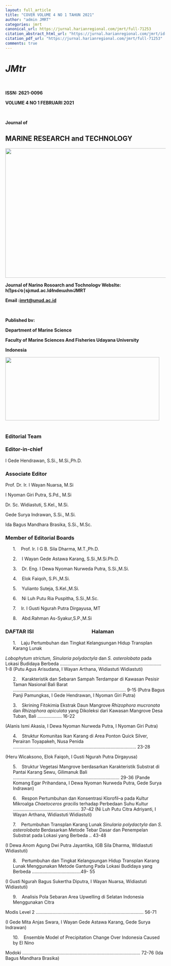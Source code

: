 ```yaml
---
layout: full_article
title: "COVER VOLUME 4 NO 1 TAHUN 2021"
author: "admin JMRT"
categories: jmrt
canonical_url: https://jurnal.harianregional.com/jmrt/full-71253 
citation_abstract_html_url: "https://jurnal.harianregional.com/jmrt/id-71253"
citation_pdf_url: "https://jurnal.harianregional.com/jmrt/full-71253"  
comments: true
---
```


<div><a name="caption1"></a>
<h1><a name="bookmark0"></a><span class="font3" style="font-weight:bold;font-style:italic;"><a name="bookmark1"></a>JMtr</span></h1>
</div><br clear="all">
<div>
<p><span class="font1" style="font-weight:bold;">ISSN: 2621-0096</span></p>
<p><span class="font1" style="font-weight:bold;">VOLUME 4 NO 1 FEBRUARI 2021</span></p>
</div><br clear="all">
<p><span class="font7" style="font-weight:bold;">Journal of</span></p>
<h2><a name="bookmark2"></a><span class="font2" style="font-weight:bold;"><a name="bookmark3"></a>MARINE RESEARCH and TECHNOLOGY</span></h2>
<div><img src="https://jurnal.harianregional.com/media/71253-1.jpg" alt="" style="width:566pt;height:304pt;">
<p><span class="font0" style="font-weight:bold;">Journal of Narino Rosoarch and Tochnologv Webslte: h∏ps√∕o</span><span class="font8" style="font-weight:bold;">∣</span><span class="font0" style="font-weight:bold;">sjιπud.ac.ld∕lndeιuιhn∕JMRT</span></p>
<p><span class="font0" style="font-weight:bold;">Email :</span><a href="mailto:imrt@unud.ac.id"><span class="font0" style="font-weight:bold;">imrt@unud.ac.id</span></a></p>
</div><br clear="all">
<div>
<p><span class="font6" style="font-weight:bold;">Published bv:</span></p>
<p><span class="font5" style="font-weight:bold;">Department of Marine Science</span></p>
<p><span class="font5" style="font-weight:bold;">Faculty of Marine Sciences And Fisheries Udayana University</span></p>
<p><span class="font5" style="font-weight:bold;">Indonesia</span></p><img src="https://jurnal.harianregional.com/media/71253-2.jpg" alt="" style="width:363pt;height:149pt;">
</div><br clear="all">
<h3><a name="bookmark4"></a><span class="font9" style="font-weight:bold;"><a name="bookmark5"></a>Editorial Team</span><br><br><span class="font9" style="font-weight:bold;"><a name="bookmark6"></a>Editor-in-chief</span></h3>
<p><span class="font9">I Gede Hendrawan, S.Si., M.Si.,Ph.D.</span></p>
<h3><a name="bookmark7"></a><span class="font9" style="font-weight:bold;"><a name="bookmark8"></a>Associate Editor</span></h3>
<p><span class="font9">Prof. Dr. Ir. I Wayan Nuarsa, M.Si</span></p>
<p><span class="font9">I Nyoman Giri Putra, S.Pd., M.Si</span></p>
<p><span class="font9">Dr. Sc. Widiastuti, S.Kel., M.Si.</span></p>
<p><span class="font9">Gede Surya Indrawan, S.Si., M.Si.</span></p>
<p><span class="font9">Ida Bagus Mandhara Brasika, S.Si., M.Sc.</span></p>
<h3><a name="bookmark9"></a><span class="font9" style="font-weight:bold;"><a name="bookmark10"></a>Member of Editorial Boards</span></h3>
<ul style="list-style:none;"><li>
<p><span class="font9">1. &nbsp;&nbsp;&nbsp;Prof. Ir. I G B. Sila Dharma, M.T.,Ph.D.</span></p></li>
<li>
<p><span class="font9">2. &nbsp;&nbsp;&nbsp;I Wayan Gede Astawa Karang, S.Si.,M.Si.Ph.D.</span></p></li>
<li>
<p><span class="font9">3. &nbsp;&nbsp;&nbsp;Dr. Eng. I Dewa Nyoman Nurweda Putra, S.Si.,M.Si.</span></p></li>
<li>
<p><span class="font9">4. &nbsp;&nbsp;&nbsp;Elok Faiqoh, S.Pi.,M.Si.</span></p></li>
<li>
<p><span class="font9">5. &nbsp;&nbsp;&nbsp;Yulianto Suteja, S.Kel.,M.Si.</span></p></li>
<li>
<p><span class="font9">6. &nbsp;&nbsp;&nbsp;Ni Luh Putu Ria Puspitha, S.Si.,M.Sc.</span></p></li>
<li>
<p><span class="font9">7. &nbsp;&nbsp;&nbsp;Ir. I Gusti Ngurah Putra Dirgayusa, MT</span></p></li>
<li>
<p><span class="font9">8. &nbsp;&nbsp;&nbsp;Abd.Rahman As-Syakur,S.P.,M.Si</span></p></li></ul>
<h3><a name="bookmark11"></a><span class="font9" style="font-weight:bold;"><a name="bookmark12"></a>DAFTAR ISI &nbsp;&nbsp;&nbsp;&nbsp;&nbsp;&nbsp;&nbsp;&nbsp;&nbsp;&nbsp;&nbsp;&nbsp;&nbsp;&nbsp;&nbsp;&nbsp;&nbsp;&nbsp;&nbsp;&nbsp;&nbsp;&nbsp;&nbsp;&nbsp;&nbsp;&nbsp;&nbsp;&nbsp;&nbsp;&nbsp;&nbsp;&nbsp;&nbsp;&nbsp;&nbsp;&nbsp;&nbsp;&nbsp;&nbsp;&nbsp;&nbsp;&nbsp;&nbsp;&nbsp;&nbsp;&nbsp;Halaman</span></h3>
<ul style="list-style:none;"><li>
<p><span class="font9">1. &nbsp;&nbsp;&nbsp;Laju Pertumbuhan dan Tingkat Kelangsungan Hidup Transplan Karang Lunak</span></p></li></ul>
<p><span class="font9" style="font-style:italic;">Lobophytum strictum, Sinularia polydactyla</span><span class="font9"> dan </span><span class="font9" style="font-style:italic;">S. asterolobata</span><span class="font9"> pada Lokasi Budidaya Berbeda ……………………………………..…………………………….. 1-8 (Putu Agus Arisudana, I Wayan Arthana, Widiastuti Widiastuti)</span></p>
<ul style="list-style:none;"><li>
<p><span class="font9">2. &nbsp;&nbsp;&nbsp;Karakteristik dan Sebaran Sampah Terdampar di Kawasan Pesisir Taman Nasional Bali Barat ……………………………………………………………………………. 9-15 </span><span class="font4">(</span><span class="font9">Putra Bagus Panji Pamungkas, I Gede Hendrawan, I Nyoman Giri Putra)</span></p></li>
<li>
<p><span class="font9">3. &nbsp;&nbsp;&nbsp;Skrining Fitokimia Ekstrak Daun Mangrove </span><span class="font9" style="font-style:italic;">Rhizophora mucronata</span><span class="font9"> dan </span><span class="font9" style="font-style:italic;">Rhizophora apiculata</span><span class="font9"> yang Dikoleksi dari Kawasan Mangrove Desa Tuban, Bali ....…………... 16-22</span></p></li></ul>
<p><span class="font9">(Alanis Ismi Akasia, I Dewa Nyoman Nurweda Putra, I Nyoman Giri Putra)</span></p>
<ul style="list-style:none;"><li>
<p><span class="font9">4. &nbsp;&nbsp;&nbsp;Struktur Komunitas Ikan Karang di Area Ponton Quick Silver, Perairan Toyapakeh, Nusa Penida …………………………………………………………………….................. 23-28</span></p></li></ul>
<p><span class="font9">(Heru Wicaksono, Elok Faiqoh, I Gusti Ngurah Putra Dirgayusa)</span></p>
<ul style="list-style:none;"><li>
<p><span class="font9">5. &nbsp;&nbsp;&nbsp;Struktur Vegetasi Mangrove berdasarkan Karakteristik Substrat di Pantai Karang Sewu, Gilimanuk Bali ……………………………………………………………………….. 29-36 (Pande Komang Egar Prihandana, I Dewa Nyoman Nurweda Putra, Gede Surya Indrawan)</span></p></li>
<li>
<p><span class="font9">6. &nbsp;&nbsp;&nbsp;Respon Pertumbuhan dan Konsentrasi Klorofil–a pada Kultur Mikroalga </span><span class="font9" style="font-style:italic;">Chaetoceros gracilis</span><span class="font9"> terhadap Perbedaan Suhu Kultur ……………………………………………. 37-42 (Ni Luh Putu Citra Adriyanti, I Wayan Arthana, Widiastuti Widiastuti)</span></p></li>
<li>
<p><span class="font9">7. &nbsp;&nbsp;&nbsp;Pertumbuhan Transplan Karang Lunak </span><span class="font9" style="font-style:italic;">Sinularia polydactyla</span><span class="font9"> dan </span><span class="font9" style="font-style:italic;">S. asterolobata </span><span class="font9">Berdasarkan Metode Tebar Dasar dan Penempelan Substrat pada Lokasi yang Berbeda .. 43-48</span></p></li></ul>
<p><span class="font9">(I Dewa Anom Agung Dwi Putra Jayantika, IGB Sila Dharma, Widiastuti Widiastuti)</span></p>
<ul style="list-style:none;"><li>
<p><span class="font9">8. &nbsp;&nbsp;&nbsp;Pertumbuhan dan Tingkat Kelangsungan Hidup Transplan Karang Lunak Menggunakan Metode Gantung Pada Lokasi Budidaya yang Berbeda .………………………….......49- 55</span></p></li></ul>
<p><span class="font4">(</span><span class="font9">I Gusti Ngurah Bagus Sukertha Diputra, I Wayan Nuarsa, Widiastuti Widiastuti)</span></p>
<ul style="list-style:none;"><li>
<p><span class="font9">9. &nbsp;&nbsp;&nbsp;Analisis Pola Sebaran Area Upwelling di Selatan Indonesia Menggunakan Citra</span></p></li></ul>
<p><span class="font9">Modis Level 2 …………………………………………………………..……………. 56-71</span></p>
<p><span class="font9">(I Gede Mita Anjas Swara, I Wayan Gede Astawa Karang, Gede Surya Indrawan)</span></p>
<ul style="list-style:none;"><li>
<p><span class="font9">10. &nbsp;&nbsp;&nbsp;Ensemble Model of Precipitation Change Over Indonesia Caused by El Nino</span></p></li></ul>
<p><span class="font9">Modoki …………………………………………………………..…………………… 72-76 (Ida Bagus Mandhara Brasika)</span></p>